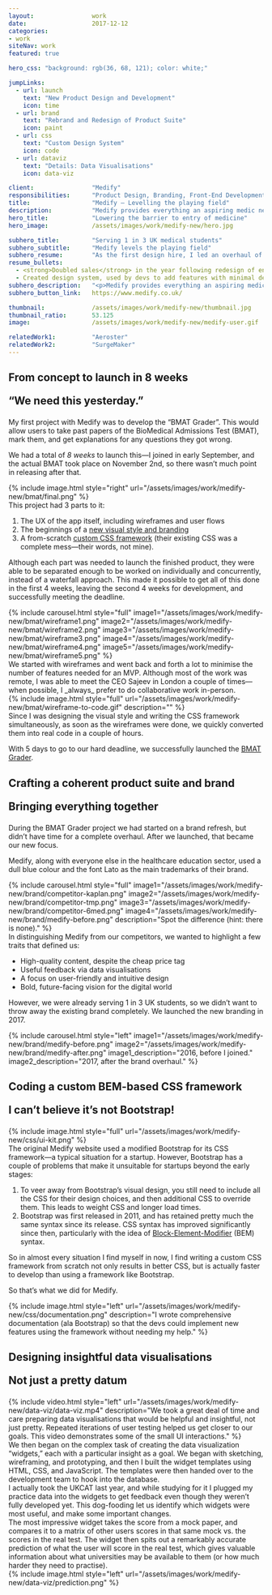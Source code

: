 ```yaml
---
layout:                work
date:                  2017-12-12
categories:    
- work
siteNav: work
featured: true

hero_css: "background: rgb(36, 68, 121); color: white;"

jumpLinks:
  - url: launch
    text: "New Product Design and Development"
    icon: time
  - url: brand
    text: "Rebrand and Redesign of Product Suite"
    icon: paint
  - url: css
    text: "Custom Design System"
    icon: code
  - url: dataviz
    text: "Details: Data Visualisations"
    icon: data-viz

client:                "Medify"
responsibilities:      "Product Design, Branding, Front-End Development"
title:                 "Medify — Levelling the playing field"
description:           "Medify provides everything an aspiring medic needs to get into medical school. From preparing for exams to writing and reviewing essays, Medify covers more of the timeline than any other company."
hero_title:            "Lowering the barrier to entry of medicine"
hero_image:            /assets/images/work/medify-new/hero.jpg

subhero_title:         "Serving 1 in 3 UK medical students"
subhero_subtitle:      "Medify levels the playing field"
subhero_resume:        "As the first design hire, I led an overhaul of the design of the entire product suite as a freelancer over two years, including a <strong>rebrand, creation of design system, and development</strong> in Rails and Ember. As part of my research, I also took the medical school entrance exam (and got in)."
resume_bullets:
  - <strong>Doubled sales</strong> in the year following redesign of entire product suite
  - Created design system, used by devs to add features with minimal design oversight
subhero_description:   "<p>Medify provides everything an aspiring medic needs to get into medical school. From preparing for exams to writing and reviewing essays, Medify covers more of the timeline than any other company.</p><p>They initially approached me to design and develop a new product, the <a href='#launch'>BMAT Grader</a>. We launched that after 8 weeks. Then we rebranded, unified their entire product suite, and designed and launched a few more products.</p><p>Their sales have more than doubled, and the competition is scrambling to keep up. Which just raises the bar for everyone.</p>"
subhero_button_link:   https://www.medify.co.uk/

thumbnail:             /assets/images/work/medify-new/thumbnail.jpg
thumbnail_ratio:       53.125
image:                 /assets/images/work/medify-new/medify-user.gif

relatedWork1:          "Aeroster"
relatedWork2:          "SurgeMaker"
---
```


<section class="Page-section" id="launch">
	<h2 class="m-bottom--lg">
		<p>From concept to launch in 8 weeks</p>
		<p class="font-serif color-muted">“We need this yesterday.”</p>
	</h2>

<div class="grid">
<div class="grid-item when-lg-6" markdown="1">
My first project with Medify was to develop the “BMAT Grader”. This would allow users to take past papers of the BioMedical Admissions Test (BMAT), mark them, and get explanations for any questions they got wrong.

We had a total of _8 weeks_ to launch this—I joined in early September, and the actual BMAT took place on November 2nd, so there wasn’t much point in releasing after that. 
</div>
<div class="grid-item when-lg-6 m-top--sm when-lg-m-top--0">
	{% include image.html style="right" url="/assets/images/work/medify-new/bmat/final.png" %}
</div>
</div>

<div class="grid m-top--sm when-lg-m-top--xl">
<div class="grid-item when-lg-6 when-lg-push-3" markdown="1">
This project had 3 parts to it:

1. The UX of the app itself, including wireframes and user flows
2. The beginnings of a [new visual style and branding](#brand)
3. A from-scratch [custom CSS framework](#css) (their existing CSS was a complete mess—their words, not mine).

Although each part was needed to launch the finished product, they were able to be separated enough to be worked on individually and concurrently, instead of a waterfall approach. This made it possible to get all of this done in the first 4 weeks, leaving the second 4 weeks for development, and successfully meeting the deadline.
</div>
</div>

<div class="grid m-top--sm when-lg-m-top--xl align-center">
<div class="grid-item when-lg-6">
	{% include carousel.html style="full" image1="/assets/images/work/medify-new/bmat/wireframe1.png" image2="/assets/images/work/medify-new/bmat/wireframe2.png" image3="/assets/images/work/medify-new/bmat/wireframe3.png" image4="/assets/images/work/medify-new/bmat/wireframe4.png" image5="/assets/images/work/medify-new/bmat/wireframe5.png" %}
</div>
<div class="grid-item when-lg-6 m-top--sm when-lg-m-top--0" markdown="1">
We started with wireframes and went back and forth a lot to minimise the number of features needed for an MVP. Although most of the work was remote, I was able to meet the CEO Sajeev in London a couple of times—when possible, I _always_ prefer to do collaborative work in-person.
</div>
</div>

<div class="grid m-top--sm when-lg-m-top--xl align-center">
<div class="grid-item when-lg-6 when-lg-push-6">
	{% include image.html style="full" url="/assets/images/work/medify-new/bmat/wireframe-to-code.gif" description="" %}
</div>
<div class="grid-item when-lg-6 m-top--sm when-lg-m-top--0 when-lg-pull-6" markdown="1">
Since I was designing the visual style and writing the CSS framework simultaneously, as soon as the wireframes were done, we quickly converted them into real code in a couple of hours.

With 5 days to go to our hard deadline, we successfully launched the <a href="https://www.medify.co.uk/bmat">BMAT Grader</a>.
</div>
</div>
</section>



<section class="Page-section" id="brand">
	<h2 class="m-bottom--lg">
		<p>Crafting a coherent product suite and brand</p>
		<p class="font-serif color-muted">Bringing everything together</p>
	</h2>
	
<div class="grid">
<div class="grid-item when-lg-6" markdown="1">
During the BMAT Grader project we had started on a brand refresh, but didn’t have time for a complete overhaul. After we launched, that became our new focus.

Medify, along with everyone else in the healthcare education sector, used a dull blue colour and the font Lato as the main trademarks of their brand.
</div>
<div class="grid-item when-lg-6 m-top--sm when-lg-m-top--0">
	{% include carousel.html style="full" image1="/assets/images/work/medify-new/brand/competitor-kaplan.png" image2="/assets/images/work/medify-new/brand/competitor-tmp.png" image3="/assets/images/work/medify-new/brand/competitor-6med.png" image4="/assets/images/work/medify-new/brand/medify-before.png" description="Spot the difference (hint: there is none)." %}
</div>
</div>
	
<div class="grid m-top--sm when-lg-m-top--xl align-center">
<div class="grid-item when-lg-6 when-lg-push-3" markdown="1">
In distinguishing Medify from our competitors, we wanted to highlight a few traits that defined us:
	
- High-quality content, despite the cheap price tag
- Useful feedback via data visualisations
- A focus on user-friendly and intuitive design
- Bold, future-facing vision for the digital world

However, we were already serving 1 in 3 UK students, so we didn’t want to throw away the existing brand completely. We launched the new branding in 2017.

</div>
</div>

<div class="grid m-top--sm when-lg-m-top--xl">
<div class="grid-item when-lg-6">
{% include carousel.html style="left" image1="/assets/images/work/medify-new/brand/medify-before.png" image2="/assets/images/work/medify-new/brand/medify-after.png" image1_description="2016, before I joined." image2_description="2017, after the brand overhaul." %}
</div>
</div>
</section>



<section class="Page-section" id="css">
	<h2 class="m-bottom--lg">
		<p>Coding a custom BEM-based CSS framework</p>
		<p class="font-serif color-muted">I can’t believe it’s not Bootstrap!</p>
	</h2>
<div class="grid">
<div class="grid-item when-lg-6 when-lg-push-6">
{% include image.html style="full" url="/assets/images/work/medify-new/css/ui-kit.png" %}
</div>
<div class="grid-item when-lg-6 m-top--sm when-lg-m-top--0 when-lg-pull-6" markdown="1">
The original Medify website used a modified Bootstrap for its CSS framework—a typical situation for a startup. However, Bootstrap has a couple of problems that make it unsuitable for startups beyond the early stages:

1. To veer away from Bootstrap’s visual design, you still need to include all the CSS for their design choices, and then additional CSS to override them. This leads to weight CSS and longer load times.
2. Bootstrap was first released in 2011, and has retained pretty much the same syntax since its release. CSS syntax has improved significantly since then, particularly with the idea of [Block-Element-Modifier](http://getbem.com/) (BEM) syntax. 

So in almost every situation I find myself in now, I find writing a custom CSS framework from scratch not only results in better CSS, but is actually faster to develop than using a framework like Bootstrap.

So that’s what we did for Medify. 
</div>
</div>

<div class="grid m-top--sm">
<div class="grid-item when-lg-6">
	{% include image.html style="left" url="/assets/images/work/medify-new/css/documentation.png" description="I wrote comprehensive documentation (ala Bootstrap) so that the devs could implement new features using the framework without needing my help." %}
</div>
</div>
</section>



<section class="Page-section" id="dataviz">
	<h2 class="m-bottom--lg">
		<p>Designing insightful data visualisations</p>
		<p class="font-serif color-muted">Not just a pretty datum</p>
	</h2>

<div class="grid">
	<div class="grid-item when-lg-6">
		{% include video.html style="left" url="/assets/images/work/medify-new/data-viz/data-viz.mp4" description="We took a great deal of time and care preparing data visualisations that would be helpful and insightful, not just pretty. Repeated iterations of user testing helped us get closer to our goals. This video demonstrates some of the small UI interactions." %}
	</div>
<div class="grid-item when-lg-6 m-top--sm when-lg-m-top--0" markdown="1">
We then began on the complex task of creating the data visualization “widgets,” each with a particular insight as a goal. <span class="between-lg-xl-hidden">We began with sketching, wireframing, and prototyping, and then I built the widget templates using HTML, CSS, and JavaScript. The templates were then handed over to the development team to hook into the database.</span>
</div>
</div>

<div class="grid m-top--sm when-lg-m-top--xl align-center">
<div class="grid-item when-lg-6 when-lg-push-3" markdown="1">
I actually took the UKCAT last year, and while studying for it I plugged my practice data into the widgets to get feedback even though they weren’t fully developed yet. This dog-fooding let us identify which widgets were most useful, and make some important changes.
</div>
</div>

<div class="grid m-top--sm when-lg-m-top--xl align-center">
<div class="grid-item when-lg-6" markdown="1">
The most impressive widget takes the score from a mock paper, and compares it to a matrix of other users scores in that same mock vs. the scores in the real test. The widget then spits out a remarkably accurate prediction of what the user will score in the real test, which gives valuable information about what universities may be available to them (or how much harder they need to practise).
</div>
<div class="grid-item when-lg-6 m-top--sm when-lg-m-top--0">
	{% include image.html style="left" url="/assets/images/work/medify-new/data-viz/prediction.png" %}
</div>
</div>

</section>